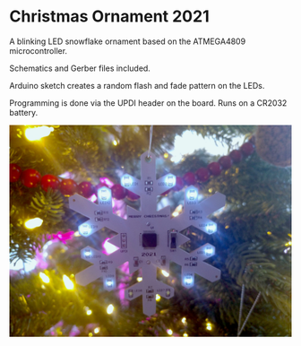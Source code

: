 # Christmas Ornament 2021

A blinking LED snowflake ornament based on the ATMEGA4809 microcontroller.

Schematics and Gerber files included.

Arduino sketch creates a random flash and fade pattern on the LEDs.

Programming is done via the UPDI header on the board. Runs on a CR2032 battery.

![Christmas Ornament 2021](ornament_2021.jpg)

